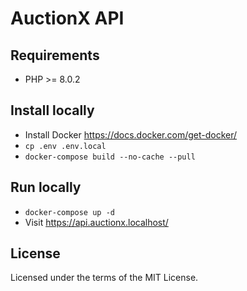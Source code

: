 # AuctionX API

## Requirements

- PHP >= 8.0.2

## Install locally

- Install Docker https://docs.docker.com/get-docker/
- `cp .env .env.local`
- `docker-compose build --no-cache --pull`

## Run locally

- `docker-compose up -d`
- Visit https://api.auctionx.localhost/

## License

Licensed under the terms of the MIT License.